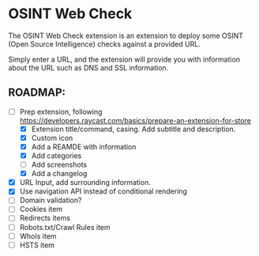 # OSINT Web Check

The OSINT Web Check extension is an extension to deploy some OSINT (Open Source Intelligence) checks against a provided URL.

Simply enter a URL, and the extension will provide you with information about the URL such as DNS and SSL information.

## ROADMAP:

- [ ] Prep extension, following https://developers.raycast.com/basics/prepare-an-extension-for-store
  - [x] Extension title/command, casing. Add subtitle and description.
  - [x] Custom icon
  - [x] Add a REAMDE with information
  - [x] Add categories
  - [ ] Add screenshots
  - [x] Add a changelog
- [x] URL Input, add surrounding information.
- [x] Use navigation API instead of conditional rendering
- [ ] Domain validation?
- [ ] Cookies item
- [ ] Redirects items
- [ ] Robots.txt/Crawl Rules item
- [ ] WhoIs item
- [ ] HSTS item